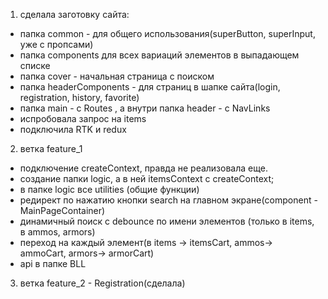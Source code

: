 1) сделала заготовку сайта:

- папка common - для общего использования(superButton, superInput, уже с пропсами)
- папка components для всех вариаций элементов в выпадающем списке
- папка cover - начальная страница с поиском
- папка headerComponents - для страниц в шапке сайта(login, registration, history, favorite)
- папка main - c Routes , а внутри папка header - с NavLinks
- испробовала запрос на items
- подключила RTK и redux


2) ветка feature_1

- подключение createContext, правда не реализовала еще.
- создание папки logic, а в ней itemsContext с createContext;
- в папке logic все utilities (общие функции)
- редирект по нажатию кнопки search на главном экране(component - MainPageContainer)
- динамичный поиск с debounce по имени элементов (только в items, в ammos, armors)
- переход на каждый элемент(в items -> itemsCart, ammos-> ammoCart, armors-> armorCart)
- api в папке BLL


3) ветка feature_2 - Registration(сделала)





